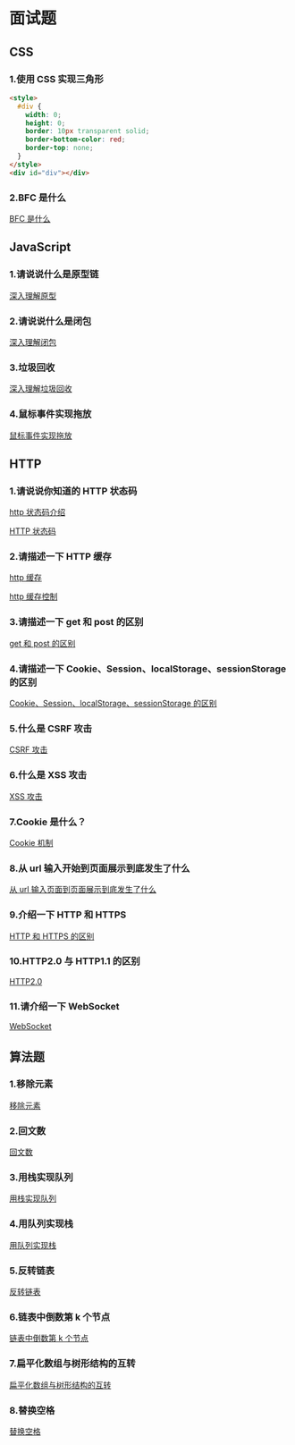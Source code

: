 # 面试题

## CSS

### 1.使用 CSS 实现三角形

```html
<style>
  #div {
    width: 0;
    height: 0;
    border: 10px transparent solid;
    border-bottom-color: red;
    border-top: none;
  }
</style>
<div id="div"></div>
```

### 2.BFC 是什么

[BFC 是什么](https://github.com/18888628835/Interview/issues/9)

## JavaScript

### 1.请说说什么是原型链

[深入理解原型](https://github.com/18888628835/Blog/issues/1)

### 2.请说说什么是闭包

[深入理解闭包](https://github.com/18888628835/Blog/issues/7)

### 3.垃圾回收

[深入理解垃圾回收](https://github.com/18888628835/Blog/issues/8)

### 4.鼠标事件实现拖放

[鼠标事件实现拖放](https://github.com/18888628835/Blog/blob/main/浏览器/UI事件.md#31-鼠标事件实现拖放)

## HTTP

### 1.请说说你知道的 HTTP 状态码

[http 状态码介绍](https://github.com/18888628835/Interview/blob/main/HTTP面试题.md#http-%E7%8A%B6%E6%80%81%E7%A0%81)

[HTTP 状态码](https://github.com/18888628835/Blog/issues/31)

### 2.请描述一下 HTTP 缓存

[http 缓存](https://github.com/18888628835/Interview/blob/main/HTTP面试题.md#http-%E7%BC%93%E5%AD%98)

[http 缓存控制](https://github.com/18888628835/Blog/issues/36)

### 3.请描述一下 get 和 post 的区别

[get 和 post 的区别](https://github.com/18888628835/Interview/blob/main/HTTP面试题#get-%E5%92%8C-post-%E7%9A%84%E5%8C%BA%E5%88%AB)

### 4.请描述一下 Cookie、Session、localStorage、sessionStorage 的区别

[Cookie、Session、localStorage、sessionStorage 的区别](https://github.com/18888628835/Interview/blob/main/HTTP面试题.md#cookiesessionlocalstoragesessionstorage)

### 5.什么是 CSRF 攻击

[CSRF 攻击](https://github.com/18888628835/Interview/blob/main/HTTP面试题.md#csrf%E6%94%BB%E5%87%BB)

### 6.什么是 XSS 攻击

[XSS 攻击](https://github.com/18888628835/Interview/blob/main/HTTP面试题.md#xss%E6%94%BB%E5%87%BB)

### 7.Cookie 是什么？

[Cookie 机制](https://github.com/18888628835/Blog/issues/35)

### 8.从 url 输入开始到页面展示到底发生了什么

[从 url 输入页面到页面展示到底发生了什么](https://github.com/18888628835/Blog/issues/27)

### 9.介绍一下 HTTP 和 HTTPS

[HTTP 和 HTTPS 的区别](https://github.com/18888628835/Interview/blob/main/HTTP面试题.md#http%E5%92%8Chttps)

### 10.HTTP2.0 与 HTTP1.1 的区别

[HTTP2.0](https://github.com/18888628835/Interview/blob/main/HTTP面试题.md#http20)

### 11.请介绍一下 WebSocket

[WebSocket](https://github.com/18888628835/Blog/blob/main/JavaScript/WebSocket.md#websocket简介)

## 算法题

### 1.移除元素

[移除元素](https://leetcode-cn.com/problems/remove-element/)

### 2.回文数

[回文数](https://leetcode-cn.com/problems/palindrome-number/)

### 3.用栈实现队列

[用栈实现队列](https://leetcode-cn.com/problems/implement-queue-using-stacks/)

### 4.用队列实现栈

[用队列实现栈](https://leetcode-cn.com/problems/implement-stack-using-queues/)

### 5.反转链表

[反转链表](https://leetcode-cn.com/problems/reverse-linked-list/)

### 6.链表中倒数第 k 个节点

[链表中倒数第 k 个节点](https://leetcode-cn.com/problems/lian-biao-zhong-dao-shu-di-kge-jie-dian-lcof/)

### 7.扁平化数组与树形结构的互转

[扁平化数组与树形结构的互转](https://github.com/18888628835/Blog/issues/65)

### 8.替换空格

[替换空格](https://leetcode-cn.com/problems/ti-huan-kong-ge-lcof/)
